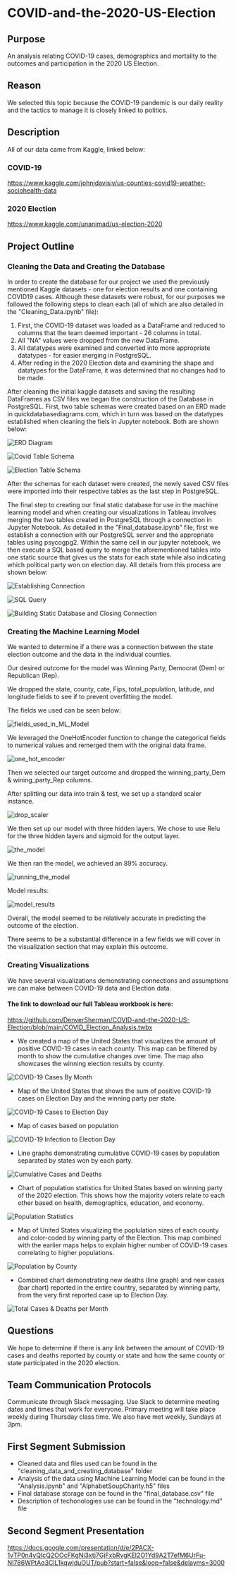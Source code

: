 # COVID-and-the-2020-US-Election

## Purpose

An analysis relating COVID-19 cases, demographics and mortality to the outcomes and participation in the 2020 US Election.

## Reason

We selected this topic because the COVID-19 pandemic is our daily reality and the tactics to manage it is closely linked to politics.

## Description

All of our data came from Kaggle, linked below:

### COVID-19

https://www.kaggle.com/johnjdavisiv/us-counties-covid19-weather-sociohealth-data

### 2020 Election

https://www.kaggle.com/unanimad/us-election-2020

## Project Outline

### Cleaning the Data and Creating the Database

In order to create the database for our project we used the previously mentioned Kaggle datasets - one for election results and one containing COVID19 cases. Although these datasets were robust, for our purposes we followed the following steps to clean each (all of which are also detailed in the "Cleaning_Data.ipynb" file):

1. First, the COVID-19 dataset was loaded as a DataFrame and reduced to columns that the team deemed important - 26 columns in total.
2. All "NA" values were dropped from the new DataFrame.
3. All datatypes were examined and converted into more appropriate datatypes - for easier merging in PostgreSQL.
4. After reding in the 2020 Election data and examining the shape and datatypes for the DataFrame, it was determined that no changes had to be made.

After cleaning the initial kaggle datasets and saving the resulting DataFrames as CSV files we began the construction of the Database in PostgreSQL. First, two table schemas were created based on an ERD made in quickdatabasediagrams.com, which in turn was based on the datatypes established when cleaning the fiels in Jupyter notebook. Both are shown below:

![ERD Diagram](./cleaning_data_and_creating_database/Database_ERD.png)

![Covid Table Schema](./cleaning_data_and_creating_database/covid_counties_table_schema.PNG)

![Election Table Schema](./cleaning_data_and_creating_database/election_results_table_schema.PNG)

After the schemas for each dataset were created, the newly saved CSV files were imported into their respective tables as the last step in PostgreSQL.

The final step to creating our final static database for use in the machine learning model and when creating our visualizations in Tableau involves merging the two tables created in PostgreSQL through a connection in Jupyter Notebook. As detailed in the "Final_database.ipynb" file, first we establish a connection with our PostgreSQL server and the appropriate tables using psycogpg2. Within the same cell in our jupyter notebook, we then execute a SQL based query to merge the aforementioned tables into one static source that gives us the stats for each state while also indicating which political party won on election day. All details from this process are shown below:

![Establishing Connection](./cleaning_data_and_creating_database/establishing_postgres_connection.PNG)

![SQL Query](./cleaning_data_and_creating_database/table_join_query.PNG)

![Building Static Database and Closing Connection](./cleaning_data_and_creating_database/closing_postgres_connection.PNG)

### Creating the Machine Learning Model

We wanted to determine if a there was a connection between the state election outcome and the data in the individual counties.

Our desired outcome for the model was Winning Party, Democrat (Dem) or Republican (Rep).

We dropped the state, county, cate, Fips, total_population, latitude, and longitude fields to see if to prevent overfitting the model.

The fields we used can be seen below:

![fields_used_in_ML_Model](./tableau_images/jeff_images/fields_used_in_ML_Model.png)

We leveraged the OneHotEncoder function to change the categorical fields to numerical values and remerged them with the original data frame.

![one_hot_encoder](./tableau_images/jeff_images/one_hot_encoder.png)

Then we selected our target outcome and dropped the winning_party_Dem & wining_party_Rep columns.

After splitting our data into train & test, we set up a standard scaler instance.

![drop_scaler](./tableau_images/jeff_images/drop_scaler.png)

We then set up our model with three hidden layers. We chose to use Relu for the three hidden layers and sigmoid for the output layer.

![the_model](./tableau_images/jeff_images/the_model.png)

We then ran the model, we achieved an 89% accuracy.

![running_the_model](./tableau_images/jeff_images/running_the_model.png)

Model results:

![model_results](./tableau_images/jeff_images/model_results.png)

Overall, the model seemed to be relatively accurate in predicting the outcome of the election.

There seems to be a substantial difference in a few fields we will cover in the visualization section that may explain this outcome.

### Creating Visualizations

We have several visualizations demonstrating connections and assumptions we can make between COVID-19 data and Election data.

#### The link to download our full Tableau workbook is here:

https://github.com/DenverSherman/COVID-and-the-2020-US-Election/blob/main/COVID_Election_Analysis.twbx

- We created a map of the United States that visualizes the amount of positive COVID-19 cases in each county. This map can be filtered by month to show the cumulative changes over time. The map also showcases the winning election results by county.

![COVID-19 Cases By Month](./tableau_images/final_images/covid-19_cases_by_month.png)

- Map of the United States that shows the sum of positive COVID-19 cases on Election Day and the winning party per state.

![COVID-19 Cases to Election Day](./tableau_images/final_images/covid-19_cases_on_election_day.png)

- Map of cases based on population

![COVID-19 Infection to Election Day](./tableau_images/final_images/cases_by_population.png)

- Line graphs demonstrating cumulative COVID-19 cases by population separated by states won by each party.

![Cumulative Cases and Deaths](./tableau_images/final_images/cumulative_cases_and_deaths.png)

- Chart of population statistics for United States based on winning party of the 2020 election. This shows how the majority voters relate to each other based on health, demographics, education, and economy.

![Population Statistics](./tableau_images/final_images/population_statistics.png)

- Map of United States visualizing the poplulation sizes of each county and color-coded by winning party of the Election. This map combined with the earlier maps helps to explain higher number of COVID-19 cases correlating to higher populations.

![Population by County](./tableau_images/final_images/population_by_county.png)

- Combined chart demonstrating new deaths (line graph) and new cases (bar chart) reported in the entire country, separated by winning party, from the very first reported case up to Election Day. 

![Total Cases & Deaths per Month](./tableau_images/final_images/total_cases_and_deaths_per_month.png)

## Questions

We hope to determine if there is any link between the amount of COVID-19 cases and deaths reported by county or state and how the same county or state participated in the 2020 election.

## Team Communication Protocols

Communicate through Slack messaging. 
Use Slack to determine meeting dates and times that work for everyone.
Primary meeting will take place weekly during Thursday class time. We also have met weekly, Sundays at 3pm.

## First Segment Submission

- Cleaned data and files used can be found in the "cleaning_data_and_creating_database" folder
- Analysis of the data using Machine Learning Model can be found in the "Analysis.ipynb" and "AlphabetSoupCharity.h5" files
- Final database storage can be found in the "final_database.csv" file
- Description of techonologies use can be found in the "technology.md" file

## Second Segment Presentation

https://docs.google.com/presentation/d/e/2PACX-1vTP0n4yQIcQ2OOcFKgNi3xtj7GjFxbRvgKEI2O1Yd9A2T7efM6UrFu-NI786WPtAq3ClL1kqwjduOUT/pub?start=false&loop=false&delayms=3000
